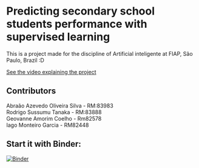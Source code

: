 # Predicting secondary school students performance with supervised learning

This is a project made for the discipline of Artificial inteligente at FIAP, São Paulo, Brazil :D

[See the video explaining the project](https://youtu.be/Lwp8VFRvXnU)

## Contributors

Abraão Azevedo Oliveira Silva - RM:83983\
Rodrigo Sussumu Tanaka - RM:83888\
Geovanne Amorim Coelho - Rm82578\
Iago Monteiro Garcia - RM82448

## Start it with Binder:
[![Binder](https://mybinder.org/badge_logo.svg)](https://mybinder.org/v2/gh/azabraao/supervised-learning/master)
